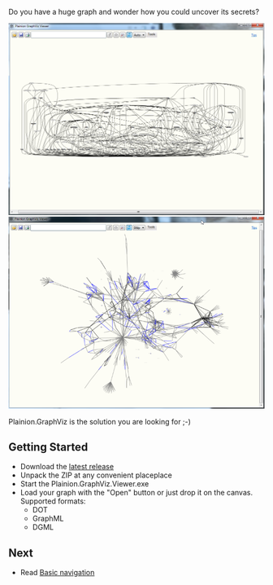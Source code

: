 
Do you have a huge graph and wonder how you could uncover its secrets?

![](Screenshots/Overview.2.png)
![](Screenshots/Galaxy.2.png)

Plainion.GraphViz is the solution you are looking for ;-)

## Getting Started

- Download the [latest release](https://github.com/plainionist/Plainion.GraphViz/releases) 
- Unpack the ZIP at any convenient placeplace
- Start the Plainion.GraphViz.Viewer.exe
- Load your graph with the "Open" button or just drop it on the canvas.
  Supported formats:
  - DOT
  - GraphML
  - DGML

## Next 

- Read [Basic navigation](BasicNavigation)

